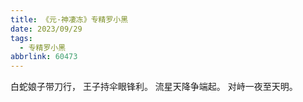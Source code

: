 ```yaml
---
title: 《元·神凄冻》专精罗小黑
date: 2023/09/29
tags:
  - 专精罗小黑
abbrlink: 60473
---
```

白蛇娘子带刀行，
王子持伞眼锋利。
流星天降争端起。
对峙一夜至天明。
